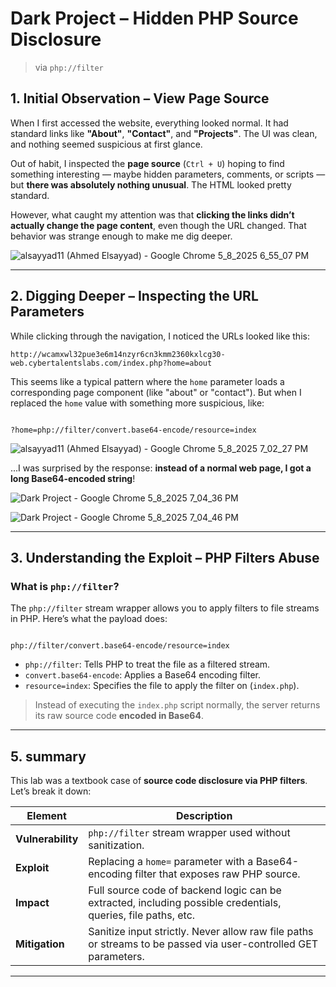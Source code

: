 #  Dark Project – Hidden PHP Source Disclosure 
> via `php://filter`

## 1. Initial Observation – View Page Source

When I first accessed the website, everything looked normal. It had standard links like **"About"**, **"Contact"**, and **"Projects"**. The UI was clean, and nothing seemed suspicious at first glance.

Out of habit, I inspected the **page source** (`Ctrl + U`) hoping to find something interesting — maybe hidden parameters, comments, or scripts — but **there was absolutely nothing unusual**. The HTML looked pretty standard.

However, what caught my attention was that **clicking the links didn’t actually change the page content**, even though the URL changed. That behavior was strange enough to make me dig deeper.

![alsayyad11 (Ahmed Elsayyad) - Google Chrome 5_8_2025 6_55_07 PM](https://github.com/user-attachments/assets/5aea38d0-2cc6-4f9c-a1de-f5e396754f44)

---

## 2. Digging Deeper – Inspecting the URL Parameters

While clicking through the navigation, I noticed the URLs looked like this:

```
http://wcamxwl32pue3e6m14nzyr6cn3kmm2360kxlcg30-web.cybertalentslabs.com/index.php?home=about
```

This seems like a typical pattern where the `home` parameter loads a corresponding page component (like "about" or "contact"). But when I replaced the `home` value with something more suspicious, like:

```

?home=php://filter/convert.base64-encode/resource=index

```

![alsayyad11 (Ahmed Elsayyad) - Google Chrome 5_8_2025 7_02_27 PM](https://github.com/user-attachments/assets/e827c6cf-1613-4a2b-b25e-a3c7a9510ed1)


...I was surprised by the response: **instead of a normal web page, I got a long Base64-encoded string**!

![Dark Project - Google Chrome 5_8_2025 7_04_36 PM](https://github.com/user-attachments/assets/1ddb66d8-cf55-45a5-b134-431fd9d6e80a)

![Dark Project - Google Chrome 5_8_2025 7_04_46 PM](https://github.com/user-attachments/assets/f5800ddf-0770-456c-91f0-db4d5a9f2609)

---

## 3. Understanding the Exploit – PHP Filters Abuse

### What is `php://filter`?

The `php://filter` stream wrapper allows you to apply filters to file streams in PHP. Here’s what the payload does:

```

php://filter/convert.base64-encode/resource=index

```

- `php://filter`: Tells PHP to treat the file as a filtered stream.
- `convert.base64-encode`: Applies a Base64 encoding filter.
- `resource=index`: Specifies the file to apply the filter on (`index.php`).

 > Instead of executing the `index.php` script normally, the server returns its raw source code **encoded in Base64**.

---

## 5. summary 

This lab was a textbook case of **source code disclosure via PHP filters**. Let’s break it down:

| Element        | Description |
|----------------|-------------|
| **Vulnerability** | `php://filter` stream wrapper used without sanitization. |
| **Exploit**    | Replacing a `home=` parameter with a Base64-encoding filter that exposes raw PHP source. |
| **Impact**     | Full source code of backend logic can be extracted, including possible credentials, queries, file paths, etc. |
| **Mitigation** | Sanitize input strictly. Never allow raw file paths or streams to be passed via user-controlled GET parameters. |

---
